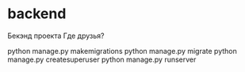 # backend
Бекэнд проекта Где друзья?


python manage.py makemigrations
python manage.py migrate
python manage.py createsuperuser
python manage.py runserver
